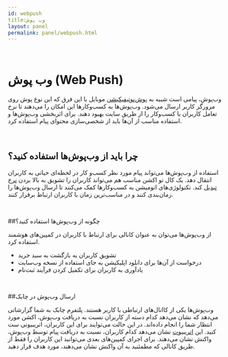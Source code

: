 ```yaml
---  
id: webpush  
title:وب پوش  
layout: panel  
permalink: panel/webpush.html  
--- 
```


<br>

# وب پوش (Web Push) 


وب‌پوش، پیامی است شبیه به [پوش‌نوتیفیکیشن]() موبایل با این فرق که این نوع پوش روی مرورگر کاربر ارسال می‌شود. وب‌پوش‌ها به کسب‌و‌کارها این امکان را می‌دهند تا نرخ تعامل کاربران با کسب‌و‌کار را از طریق سایت بهبود دهند. برای اثربخشی وب‌پوش‌ها و استفاده مناسب از آن‌ها باید از شخصی‌سازی محتوای پیام استفاده کرد.

<br>

## چرا باید از وب‌پوش‌ها استفاده کنید؟ ‌ 

استفاده از وب‌پوش‌ها می‌تواند پیام مورد نظر کسب‌و ‌کار در لحظه‌ای حیاتی به کاربران انتقال دهد. یک کال تو اکشن مناسب هم می‌تواند کاربران را تشویق به بالا بردن [نرخ تبدیل]() کند. تکنولوژی‌های اتومیشن به کسب‌و‌کارها کمک می‌کنند تا ارسال وب‌پوش‌ها را زمان‌بندی کنند و در مناسب‌ترین زمان با کاربران ارتباط برقرار کنند.

<br>

##چگونه از وب‌پوش‌ها استفاده کنید؟‌ 

از وب‌پوش‌ها می‌توان به عنوان کانالی برای ارتباط با کاربران در کمپین‌های هوشمند استفاده کرد. 

- تشویق کاربران به بازگشت به سبد خرید
- درخواست از آن‌ها برای دانلود اپلیکیشن به جای استفاده از نسخه وب‌سایت 
- یادآوری به کاربران برای تکمیل کردن فرآیند ثبت‌نام 

<br>


##ارسال وب‌پوش در چابک 

وب‌پوش‌ها یکی از کاانال‌های ارتباطی با کاربر هستند. پلتفرم چابک به شما گزارشاتی می‌دهد که نشان می‌دهد کدام دسته از کاربران نسبت به دریافت وب‌پوش، اکشن مورد انتظار شما را انجام داده‌اند. در این حالت می‌توایند برای این کاربران، اتریبیوتی ست کنید. این [اتریبیوت]() نشان می‌دهد کدام کاربران، نسبت به دریافت پیام توسط وب‌پوش، واکنش نشان می‌دهند. برای اجرای کمپین‌های بعدی می‌توانید این کاربران را فقط از طریق کانالی که مطمئنید به آن واکنش نشان می‌دهند، مورد هدف قرار دهید.

<br> 